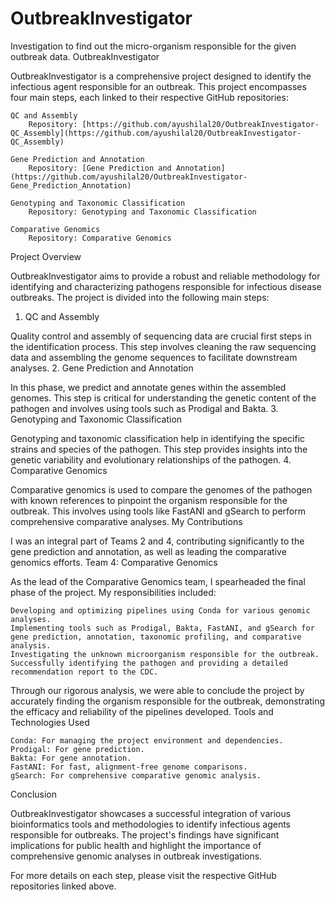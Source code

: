 # OutbreakInvestigator
Investigation to find out the micro-organism responsible for the given outbreak data.
OutbreakInvestigator

OutbreakInvestigator is a comprehensive project designed to identify the infectious agent responsible for an outbreak. This project encompasses four main steps, each linked to their respective GitHub repositories:

    QC and Assembly
        Repository: [https://github.com/ayushilal20/OutbreakInvestigator-QC_Assembly](https://github.com/ayushilal20/OutbreakInvestigator-QC_Assembly)

    Gene Prediction and Annotation
        Repository: [Gene Prediction and Annotation](https://github.com/ayushilal20/OutbreakInvestigator-Gene_Prediction_Annotation)

    Genotyping and Taxonomic Classification
        Repository: Genotyping and Taxonomic Classification

    Comparative Genomics
        Repository: Comparative Genomics

Project Overview

OutbreakInvestigator aims to provide a robust and reliable methodology for identifying and characterizing pathogens responsible for infectious disease outbreaks. The project is divided into the following main steps:
1. QC and Assembly

Quality control and assembly of sequencing data are crucial first steps in the identification process. This step involves cleaning the raw sequencing data and assembling the genome sequences to facilitate downstream analyses.
2. Gene Prediction and Annotation

In this phase, we predict and annotate genes within the assembled genomes. This step is critical for understanding the genetic content of the pathogen and involves using tools such as Prodigal and Bakta.
3. Genotyping and Taxonomic Classification

Genotyping and taxonomic classification help in identifying the specific strains and species of the pathogen. This step provides insights into the genetic variability and evolutionary relationships of the pathogen.
4. Comparative Genomics

Comparative genomics is used to compare the genomes of the pathogen with known references to pinpoint the organism responsible for the outbreak. This involves using tools like FastANI and gSearch to perform comprehensive comparative analyses.
My Contributions

I was an integral part of Teams 2 and 4, contributing significantly to the gene prediction and annotation, as well as leading the comparative genomics efforts.
Team 4: Comparative Genomics

As the lead of the Comparative Genomics team, I spearheaded the final phase of the project. My responsibilities included:

    Developing and optimizing pipelines using Conda for various genomic analyses.
    Implementing tools such as Prodigal, Bakta, FastANI, and gSearch for gene prediction, annotation, taxonomic profiling, and comparative analysis.
    Investigating the unknown microorganism responsible for the outbreak.
    Successfully identifying the pathogen and providing a detailed recommendation report to the CDC.

Through our rigorous analysis, we were able to conclude the project by accurately finding the organism responsible for the outbreak, demonstrating the efficacy and reliability of the pipelines developed.
Tools and Technologies Used

    Conda: For managing the project environment and dependencies.
    Prodigal: For gene prediction.
    Bakta: For gene annotation.
    FastANI: For fast, alignment-free genome comparisons.
    gSearch: For comprehensive comparative genomic analysis.

Conclusion

OutbreakInvestigator showcases a successful integration of various bioinformatics tools and methodologies to identify infectious agents responsible for outbreaks. The project's findings have significant implications for public health and highlight the importance of comprehensive genomic analyses in outbreak investigations.

For more details on each step, please visit the respective GitHub repositories linked above.
